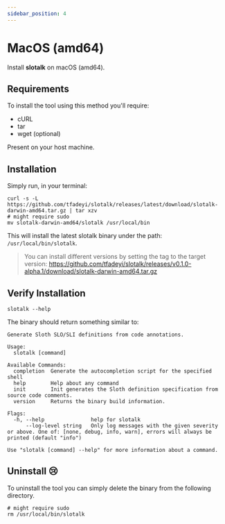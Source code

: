 ```yaml
---
sidebar_position: 4
---
```


# MacOS (amd64)

Install **slotalk** on macOS (amd64).

## Requirements

To install the tool using this method you'll require:

* cURL
* tar
* wget (optional)

Present on your host machine.

## Installation

Simply run, in your terminal:

```shell
curl -s -L https://github.com/tfadeyi/slotalk/releases/latest/download/slotalk-darwin-amd64.tar.gz | tar xzv
# might require sudo
mv slotalk-darwin-amd64/slotalk /usr/local/bin
```

This will install the latest slotalk binary under the path: `/usr/local/bin/slotalk`.

> You can install different versions by setting the tag to the target version: https://github.com/tfadeyi/slotalk/releases/v0.1.0-alpha.1/download/slotalk-darwin-amd64.tar.gz

## Verify Installation

```shell
slotalk --help
```

The binary should return something similar to:

```shell
Generate Sloth SLO/SLI definitions from code annotations.

Usage:
  slotalk [command]

Available Commands:
  completion  Generate the autocompletion script for the specified shell
  help        Help about any command
  init        Init generates the Sloth definition specification from source code comments.
  version     Returns the binary build information.

Flags:
  -h, --help               help for slotalk
      --log-level string   Only log messages with the given severity or above. One of: [none, debug, info, warn], errors will always be printed (default "info")

Use "slotalk [command] --help" for more information about a command.
```

## Uninstall 😢

To uninstall the tool you can simply delete the binary from the following directory.

```shell
# might require sudo
rm /usr/local/bin/slotalk
```
